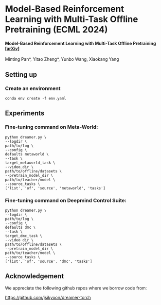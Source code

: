 # Model-Based Reinforcement Learning with Multi-Task Offline Pretraining (ECML 2024)


#### Model-Based Reinforcement Learning with Multi-Task Offline Pretraining [[arXiv]](https://arxiv.org/pdf/2306.03360)

Minting Pan*, Yitao Zheng*, Yunbo Wang, Xiaokang Yang

## Setting up

### Create an environment

```
conda env create -f env.yaml
```

## Experiments

### Fine-tuning command on Meta-World:

```
python dreamer.py \
--logdir \
path/to/log \
--config \
defaults metaworld \
--task \
target_metaworld_task \
--video_dir \
path/to/offline/datasets \
--pretrain_model_dir \
path/to/teacher/model \
--source_tasks \
['list', 'of', 'source', 'metaworld', 'tasks']
```

### Fine-tuning command on Deepmind Control Suite:

```
python dreamer.py \
--logdir \
path/to/log \
--config \
defaults dmc \
--task \
target_dmc_task \
--video_dir \
path/to/offline/datasets \
--pretrain_model_dir \
path/to/teacher/model \
--source_tasks \
['list', 'of', 'source', 'dmc', 'tasks']
```

## Acknowledgement
We appreciate the following github repos where we borrow code from:

https://github.com/jsikyoon/dreamer-torch
